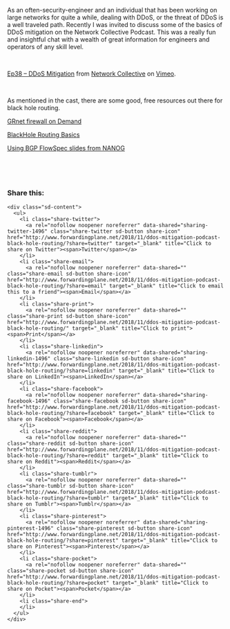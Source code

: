 As an often-security-engineer and an individual that has been working on large networks for quite a while, dealing with DDoS, or the threat of DDoS is a well traveled path. Recently I was invited to discuss some of the basics of DDoS mitigation on the Network Collective Podcast. This was a really fun and insightful chat with a wealth of great information for engineers and operators of any skill level.

&nbsp;



[Ep38 &#8211; DDoS Mitigation](https://vimeo.com/298146825) from [Network Collective](https://vimeo.com/networkcollective) on [Vimeo](https://vimeo.com).

&nbsp;

As mentioned in the cast, there are some good, free resources out there for black hole routing.

[GRnet firewall on Demand](https://fod.grnet.gr/welcome?next=/)

[BlackHole Routing Basics](http://www.forwardingplane.net/2011/10/black-hole-routing/)

[Using BGP FlowSpec slides from NANOG](https://www.nanog.org/sites/default/files/tuesday_general_ddos_ryburn_63.16.pdf)

&nbsp;

&nbsp;

<div class="sharedaddy sd-sharing-enabled">
  <div class="robots-nocontent sd-block sd-social sd-social-icon-text sd-sharing">
    <h3 class="sd-title">
      Share this:
    </h3>
    
    <div class="sd-content">
      <ul>
        <li class="share-twitter">
          <a rel="nofollow noopener noreferrer" data-shared="sharing-twitter-1496" class="share-twitter sd-button share-icon" href="http://www.forwardingplane.net/2018/11/ddos-mitigation-podcast-black-hole-routing/?share=twitter" target="_blank" title="Click to share on Twitter"><span>Twitter</span></a>
        </li>
        <li class="share-email">
          <a rel="nofollow noopener noreferrer" data-shared="" class="share-email sd-button share-icon" href="http://www.forwardingplane.net/2018/11/ddos-mitigation-podcast-black-hole-routing/?share=email" target="_blank" title="Click to email this to a friend"><span>Email</span></a>
        </li>
        <li class="share-print">
          <a rel="nofollow noopener noreferrer" data-shared="" class="share-print sd-button share-icon" href="http://www.forwardingplane.net/2018/11/ddos-mitigation-podcast-black-hole-routing/" target="_blank" title="Click to print"><span>Print</span></a>
        </li>
        <li class="share-linkedin">
          <a rel="nofollow noopener noreferrer" data-shared="sharing-linkedin-1496" class="share-linkedin sd-button share-icon" href="http://www.forwardingplane.net/2018/11/ddos-mitigation-podcast-black-hole-routing/?share=linkedin" target="_blank" title="Click to share on LinkedIn"><span>LinkedIn</span></a>
        </li>
        <li class="share-facebook">
          <a rel="nofollow noopener noreferrer" data-shared="sharing-facebook-1496" class="share-facebook sd-button share-icon" href="http://www.forwardingplane.net/2018/11/ddos-mitigation-podcast-black-hole-routing/?share=facebook" target="_blank" title="Click to share on Facebook"><span>Facebook</span></a>
        </li>
        <li class="share-reddit">
          <a rel="nofollow noopener noreferrer" data-shared="" class="share-reddit sd-button share-icon" href="http://www.forwardingplane.net/2018/11/ddos-mitigation-podcast-black-hole-routing/?share=reddit" target="_blank" title="Click to share on Reddit"><span>Reddit</span></a>
        </li>
        <li class="share-tumblr">
          <a rel="nofollow noopener noreferrer" data-shared="" class="share-tumblr sd-button share-icon" href="http://www.forwardingplane.net/2018/11/ddos-mitigation-podcast-black-hole-routing/?share=tumblr" target="_blank" title="Click to share on Tumblr"><span>Tumblr</span></a>
        </li>
        <li class="share-pinterest">
          <a rel="nofollow noopener noreferrer" data-shared="sharing-pinterest-1496" class="share-pinterest sd-button share-icon" href="http://www.forwardingplane.net/2018/11/ddos-mitigation-podcast-black-hole-routing/?share=pinterest" target="_blank" title="Click to share on Pinterest"><span>Pinterest</span></a>
        </li>
        <li class="share-pocket">
          <a rel="nofollow noopener noreferrer" data-shared="" class="share-pocket sd-button share-icon" href="http://www.forwardingplane.net/2018/11/ddos-mitigation-podcast-black-hole-routing/?share=pocket" target="_blank" title="Click to share on Pocket"><span>Pocket</span></a>
        </li>
        <li class="share-end">
        </li>
      </ul>
    </div>
  </div>
</div>
